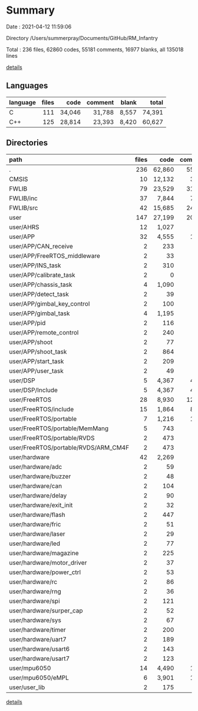 # Summary

Date : 2021-04-12 11:59:06

Directory /Users/summerpray/Documents/GitHub/RM_Infantry

Total : 236 files,  62860 codes, 55181 comments, 16977 blanks, all 135018 lines

[details](details.md)

## Languages
| language | files | code | comment | blank | total |
| :--- | ---: | ---: | ---: | ---: | ---: |
| C | 111 | 34,046 | 31,788 | 8,557 | 74,391 |
| C++ | 125 | 28,814 | 23,393 | 8,420 | 60,627 |

## Directories
| path | files | code | comment | blank | total |
| :--- | ---: | ---: | ---: | ---: | ---: |
| . | 236 | 62,860 | 55,181 | 16,977 | 135,018 |
| CMSIS | 10 | 12,132 | 3,214 | 2,413 | 17,759 |
| FWLIB | 79 | 23,529 | 31,419 | 7,163 | 62,111 |
| FWLIB/inc | 37 | 7,844 | 7,188 | 2,746 | 17,778 |
| FWLIB/src | 42 | 15,685 | 24,231 | 4,417 | 44,333 |
| user | 147 | 27,199 | 20,548 | 7,401 | 55,148 |
| user/AHRS | 12 | 1,027 | 289 | 338 | 1,654 |
| user/APP | 32 | 4,555 | 1,619 | 1,205 | 7,379 |
| user/APP/CAN_receive | 2 | 233 | 60 | 70 | 363 |
| user/APP/FreeRTOS_middleware | 2 | 33 | 32 | 12 | 77 |
| user/APP/INS_task | 2 | 310 | 73 | 98 | 481 |
| user/APP/calibrate_task | 2 | 0 | 0 | 2 | 2 |
| user/APP/chassis_task | 4 | 1,090 | 445 | 287 | 1,822 |
| user/APP/detect_task | 2 | 39 | 20 | 6 | 65 |
| user/APP/gimbal_key_control | 2 | 100 | 38 | 37 | 175 |
| user/APP/gimbal_task | 4 | 1,195 | 359 | 318 | 1,872 |
| user/APP/pid | 2 | 116 | 33 | 15 | 164 |
| user/APP/remote_control | 2 | 240 | 62 | 43 | 345 |
| user/APP/shoot | 2 | 77 | 33 | 20 | 130 |
| user/APP/shoot_task | 2 | 864 | 344 | 202 | 1,410 |
| user/APP/start_task | 2 | 209 | 93 | 75 | 377 |
| user/APP/user_task | 2 | 49 | 27 | 20 | 96 |
| user/DSP | 5 | 4,367 | 4,156 | 1,792 | 10,315 |
| user/DSP/Include | 5 | 4,367 | 4,156 | 1,792 | 10,315 |
| user/FreeRTOS | 28 | 8,930 | 12,289 | 2,448 | 23,667 |
| user/FreeRTOS/include | 15 | 1,864 | 8,524 | 685 | 11,073 |
| user/FreeRTOS/portable | 7 | 1,216 | 1,147 | 373 | 2,736 |
| user/FreeRTOS/portable/MemMang | 5 | 743 | 700 | 208 | 1,651 |
| user/FreeRTOS/portable/RVDS | 2 | 473 | 447 | 165 | 1,085 |
| user/FreeRTOS/portable/RVDS/ARM_CM4F | 2 | 473 | 447 | 165 | 1,085 |
| user/hardware | 42 | 2,269 | 289 | 626 | 3,184 |
| user/hardware/adc | 2 | 59 | 0 | 16 | 75 |
| user/hardware/buzzer | 2 | 48 | 0 | 16 | 64 |
| user/hardware/can | 2 | 104 | 0 | 23 | 127 |
| user/hardware/delay | 2 | 90 | 0 | 11 | 101 |
| user/hardware/exit_init | 2 | 32 | 0 | 11 | 43 |
| user/hardware/flash | 2 | 447 | 1 | 74 | 522 |
| user/hardware/fric | 2 | 51 | 6 | 16 | 73 |
| user/hardware/laser | 2 | 29 | 0 | 7 | 36 |
| user/hardware/led | 2 | 77 | 0 | 17 | 94 |
| user/hardware/magazine | 2 | 225 | 47 | 46 | 318 |
| user/hardware/motor_driver | 2 | 37 | 12 | 27 | 76 |
| user/hardware/power_ctrl | 2 | 53 | 0 | 12 | 65 |
| user/hardware/rc | 2 | 86 | 5 | 16 | 107 |
| user/hardware/rng | 2 | 36 | 0 | 10 | 46 |
| user/hardware/spi | 2 | 121 | 1 | 23 | 145 |
| user/hardware/surper_cap | 2 | 52 | 61 | 34 | 147 |
| user/hardware/sys | 2 | 67 | 6 | 19 | 92 |
| user/hardware/timer | 2 | 200 | 19 | 67 | 286 |
| user/hardware/uart7 | 2 | 189 | 82 | 80 | 351 |
| user/hardware/usart6 | 2 | 143 | 27 | 54 | 224 |
| user/hardware/usart7 | 2 | 123 | 22 | 47 | 192 |
| user/mpu6050 | 14 | 4,490 | 1,250 | 622 | 6,362 |
| user/mpu6050/eMPL | 6 | 3,901 | 1,050 | 474 | 5,425 |
| user/user_lib | 2 | 175 | 56 | 22 | 253 |

[details](details.md)